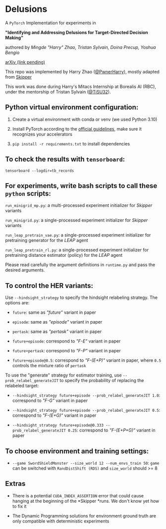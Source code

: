 
  

# Delusions

  

  

A `PyTorch` Implementation for experiments in

  

  

**"Identifying and Addressing Delusions for Target-Directed Decision Making"**

  

authored by *Mingde "Harry" Zhao, Tristan Sylvain, Doina Precup, Yoshua Bengio*

  
  

[arXiv (link pending)](https://arxiv.org/)

  

  

This repo was implemented by Harry Zhao ([@PwnerHarry](https://github.com/PwnerHarry)), mostly adapted from [Skipper](https://github.com/mila-iqia/Skipper/)

  
  

This work was done during Harry's Mitacs Internship at Borealis AI (RBC), under the mentorship of Tristan Sylvain ([@TiSU32](https://github.com/PwnerHarry)).

  

  

## Python virtual environment configuration:

  

1. Create a virtual environment with conda or venv (we used Python 3.10)

  

  

2. Install PyTorch according to the [official guidelines](https://pytorch.org/get-started/locally/), make sure it recognizes your accelerators

  

  

3.  `pip install -r requirements.txt` to install dependencies

  

  

## To check the results with `tensorboard`:

  

  

`tensorboard --logdir=tb_records`

  

  

## For experiments, write bash scripts to call these `python` scripts:

  

  

`run_minigrid_mp.py`: a multi-processed experiment initializer for *Skipper* variants

  

  

`run_minigrid.py`: a single-processed experiment initializer for *Skipper* variants

  

  

`run_leap_pretrain_vae.py`: a single-processed experiment initializer for pretraining generator for the *LEAP* agent

  

  

`run_leap_pretrain_rl.py`: a single-processed experiment initializer for pretraining distance estimator (policy) for the *LEAP* agent

  

  

Please read carefully the argument definitions in `runtime.py` and pass the desired arguments.

  

  

## To control the HER variants:

  

  

Use `--hindsight_strategy` to specify the hindsight relabeling strategy. The options are:

  

  

-  `future`: same as *"future"* variant in paper

  

-  `episode`: same as *"episode"* variant in paper

  

-  `pertask`: same as *"pertask"* variant in paper

  

-  `future+episode`: correspond to *"F-E"* variant in paper

  

-  `future+pertask`: correspond to *"F-P"* variant in paper

  

-  `future+episode@0.5`: correspond to *"F-(E+P)"* variant in paper, where `0.5` controls the mixture ratio of `pertask`

  

  

To use the "generate" strategy for estimator training, use `--prob_relabel_generateJIT` to specify the probability of replacing the relabeled target:

  

-  `--hindsight_strategy future+episode --prob_relabel_generateJIT 1.0`: correspond to *"F-G"* variant in paper

  

-  `--hindsight_strategy future+episode --prob_relabel_generateJIT 0.5`: correspond to *"F-(E+G)"* variant in paper

  

-  `--hindsight_strategy future+episode@0.333 --prob_relabel_generateJIT 0.25`: correspond to *"F-(E+P+G)"* variant in paper

  
  

## To choose environment and training settings:

  

-  `--game SwordShieldMonster --size_world 12 --num_envs_train 50`: `game` can be switched with `RandDistShift (RDS)` and `size_world` should >= 8

  
  

## Extras

  

- There is a potential `CUDA_INDEX_ASSERTION` error that could cause hanging at the beginning of the *Skipper *runs. We don't know yet how to fix it

  

- The Dynamic Programming solutions for environment ground truth are only compatible with deterministic experiments